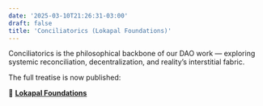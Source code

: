 ```yaml
---
date: '2025-03-10T21:26:31-03:00'
draft: false
title: 'Conciliatorics (Lokapal Foundations)'
---
```


Conciliatorics is the philosophical backbone of our DAO work — exploring systemic reconciliation, decentralization, and reality’s interstitial fabric.

The full treatise is now published:

🔗 [**Lokapal Foundations**](https://lokapal-xyz.github.io/foundations/)


